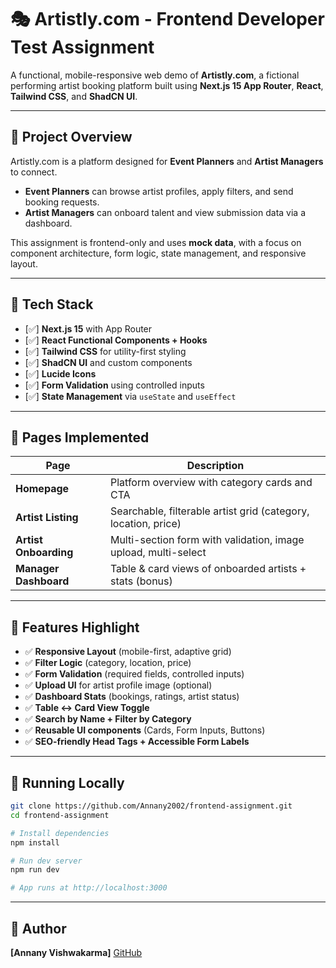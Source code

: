 # 🎭 Artistly.com - Frontend Developer Test Assignment

A functional, mobile-responsive web demo of **Artistly.com**, a fictional performing artist booking platform built using **Next.js 15 App Router**, **React**, **Tailwind CSS**, and **ShadCN UI**.

---

## 📌 Project Overview

Artistly.com is a platform designed for **Event Planners** and **Artist Managers** to connect.

- **Event Planners** can browse artist profiles, apply filters, and send booking requests.
- **Artist Managers** can onboard talent and view submission data via a dashboard.

This assignment is frontend-only and uses **mock data**, with a focus on component architecture, form logic, state management, and responsive layout.

---

## 🔧 Tech Stack

- [✅] **Next.js 15** with App Router
- [✅] **React Functional Components + Hooks**
- [✅] **Tailwind CSS** for utility-first styling
- [✅] **ShadCN UI** and custom components
- [✅] **Lucide Icons**
- [✅] **Form Validation** using controlled inputs
- [✅] **State Management** via `useState` and `useEffect`

---

## 📄 Pages Implemented

| Page                  | Description                                                    |
| --------------------- | -------------------------------------------------------------- |
| **Homepage**          | Platform overview with category cards and CTA                  |
| **Artist Listing**    | Searchable, filterable artist grid (category, location, price) |
| **Artist Onboarding** | Multi-section form with validation, image upload, multi-select |
| **Manager Dashboard** | Table & card views of onboarded artists + stats (bonus)        |

---

## 🎯 Features Highlight

- ✅ **Responsive Layout** (mobile-first, adaptive grid)
- ✅ **Filter Logic** (category, location, price)
- ✅ **Form Validation** (required fields, controlled inputs)
- ✅ **Upload UI** for artist profile image (optional)
- ✅ **Dashboard Stats** (bookings, ratings, artist status)
- ✅ **Table ↔ Card View Toggle**
- ✅ **Search by Name + Filter by Category**
- ✅ **Reusable UI components** (Cards, Form Inputs, Buttons)
- ✅ **SEO-friendly Head Tags + Accessible Form Labels**

---

## 🚀 Running Locally

```bash
git clone https://github.com/Annany2002/frontend-assignment.git
cd frontend-assignment

# Install dependencies
npm install

# Run dev server
npm run dev

# App runs at http://localhost:3000
```

---

## 🙌 Author

**\[Annany Vishwakarma]**
[GitHub](https://github.com/Annany2002)
